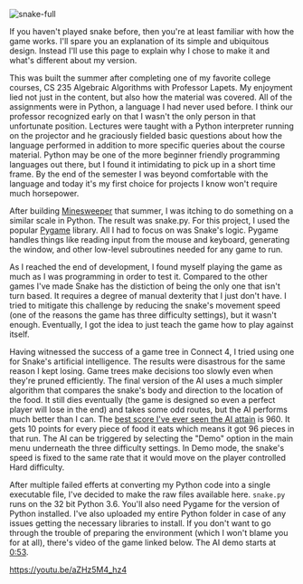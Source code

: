 ![snake-full](https://github.com/mkennedm/Snake/assets/8769212/a1d2b337-3b80-449d-ae5c-7cf849c1fdf3)

If you haven't played snake before, then you're at least familiar with how the game works. I'll spare you an explanation of its simple and ubiquitous design. Instead I'll use this page to explain why I chose to make it and what's different about my version.

This was built the summer after completing one of my favorite college courses, CS 235 Algebraic Algorithms with Professor Lapets. My enjoyment lied not just in the content, but also how the material was covered. All of the assignments were in Python, a language I had never used before. I think our professor recognized early on that I wasn't the only person in that unfortunate position. Lectures were taught with a Python interpreter running on the projector and he graciously fielded basic questions about how the language performed in addition to more specific queries about the course material. Python may be one of the more beginner friendly programming languages out there, but I found it intimidating to pick up in a short time frame. By the end of the semester I was beyond comfortable with the language and today it's my first choice for projects I know won't require much horsepower.

After building [Minesweeper](https://github.com/mkennedm/Minesweeper) that summer, I was itching to do something on a similar scale in Python. The result was snake.py. For this project, I used the popular [Pygame](https://www.pygame.org/) library. All I had to focus on was Snake's logic. Pygame handles things like reading input from the mouse and keyboard, generating the window, and other low-level subroutines needed for any game to run.

As I reached the end of development, I found myself playing the game as much as I was programming in order to test it. Compared to the other games I've made Snake has the distiction of being the only one that isn't turn based. It requires a degree of manual dexterity that I just don't have. I tried to mitigate this challenge by reducing the snake's movement speed (one of the reasons the game has three difficulty settings), but it wasn't enough. Eventually, I got the idea to just teach the game how to play against itself.

Having witnessed the success of a game tree in Connect 4, I tried using one for Snake's artificial intelligence. The results were disastrous for the same reason I kept losing. Game trees make decisions too slowly even when they're pruned efficiently. The final version of the AI uses a much simpler algorithm that compares the snake's body and direction to the location of the food. It still dies eventually (the game is designed so even a perfect player will lose in the end) and takes some odd routes, but the AI performs much better than I can. The [best score I've ever seen the AI attain](https://github.com/mkennedm/Snake/blob/master/ai_comparison.txt) is 960. It gets 10 points for every piece of food it eats which means it got 96 pieces in that run. The AI can be triggered by selecting the "Demo" option in the main menu underneath the three difficulty settings. In Demo mode, the snake's speed is fixed to the same rate that it would move on the player controlled Hard difficulty.

After multiple failed efferts at converting my Python code into a single executable file, I've decided to make the raw files available here. `snake.py` runs on the 32 bit Python 3.6. You'll also need Pygame for the version of Python installed. I've also uploaded my entire Python folder in case of any issues getting the necessary libraries to install. If you don't want to go through the trouble of preparing the environment (which I won't blame you for at all), there's video of the game linked below. The AI demo starts at [0:53](https://youtu.be/aZHz5M4_hz4?t=53).

https://youtu.be/aZHz5M4_hz4
